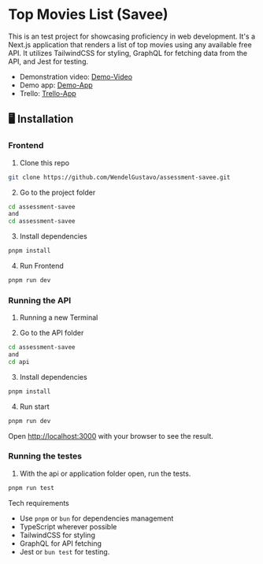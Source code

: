 # Top Movies List (Savee)

This is an test project for showcasing proficiency in web development. It's a Next.js application that renders a list of top movies using any available free API. It utilizes TailwindCSS for styling, GraphQL for fetching data from the API, and Jest for testing.

 - Demonstration video: [Demo-Video](https://drive.google.com/file/d/1QVPJOqRf_vANeiBDo6s1UVNxFcwr6R2n/view?usp=sharing)
 - Demo app: [Demo-App](https://assessment-savee-app.vercel.app)
 - Trello: [Trello-App](https://trello.com/invite/b/Riga7PiT/ATTIff5a4b4526b639daa06aa6950ec1a0829BF2DDC7/assessment-savee)

## 🖥️ Installation

### Frontend

1. Clone this repo
```bash
git clone https://github.com/WendelGustavo/assessment-savee.git
```

2. Go to the project folder
```bash
cd assessment-savee
and
cd assessment-savee
```

3. Install dependencies
```bash
pnpm install
```

4. Run Frontend
```bash
pnpm run dev
```

### Running the API
1. Running a new Terminal

2. Go to the API folder

```bash
cd assessment-savee
and
cd api
```

3. Install dependencies
```bash
pnpm install
```

4. Run start
```bash
pnpm run dev
```

Open [http://localhost:3000](http://localhost:3000) with your browser to see the result.


### Running the testes

1. With the api or application folder open, run the tests.
```bash
pnpm run test
```

Tech requirements
- Use `pnpm` or `bun` for dependencies management
- TypeScript wherever possible
- TailwindCSS for styling
- GraphQL for API fetching
- Jest or `bun test` for testing.